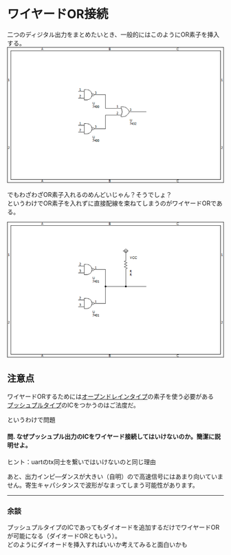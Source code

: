 # ワイヤードOR接続  

二つのディジタル出力をまとめたいとき、一般的にはこのようにOR素子を挿入する。  
![or_example](images/or_example.png)  

でもわざわざOR素子入れるのめんどいじゃん？そうでしょ？  
というわけでOR素子を入れずに直接配線を束ねてしまうのがワイヤードORである。  

![wired_or](images/wired_or.png)  

## 注意点  

ワイヤードORするためには[オープンドレインタイプ](open_collector_drain.md)の素子を使う必要がある  
[プッシュプルタイプ](push_pull.md)のICをつかうのはご法度だ。  

というわけで問題
#### 問. なぜプッシュプル出力のICをワイヤード接続してはいけないのか。簡潔に説明せよ。  

ヒント：uartのtx同士を繋いではいけないのと同じ理由  

あと、出力インピ―ダンスが大きい（自明）ので高速信号にはあまり向いていません。寄生キャパシタンスで波形がなまってしまう可能性があります。

***
### 余談
プッシュプルタイプのICであってもダイオードを追加するだけでワイヤードORが可能になる（ダイオードORともいう）。  
どのようにダイオードを挿入すればいいか考えてみると面白いかも